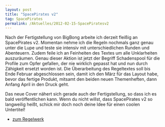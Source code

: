 ```yaml
---
layout: post
title: "SpacePirates v2"
tag: SpacePirates
permalink: /Aktuelles/2012-02-15-SpacePiratesv2
---
```


Nach der Fertigstellung von BigBong arbeite ich derzeit fleißig an SpacePirates v2. Momentan nehme ich die Regeln nochmals ganz genau unter die Lupe und teste sie intensiv mit unterschiedlichen Runden und Abenteuern. Zudem feile ich an Feinheiten des Textes um alle Unklarheiten auszuräumen. Genau dieser Aktion ist jetzt der Begriff Schadenspool für die Profile zum Opfer gefallen, der nie wirklich gepasst hat und nun durch Zähigkeit ersetzt worden ist. Die Überarbeitung des Regeltextes soll bis Ende Februar abgeschlossen sein, damit ich den März für das Layout habe, bevor das fertige Produkt, mitsamt den beiden neuen Themenheften, dann Anfang April in den Druck geht.

Das neue Cover nähert sich gerade auch der Fertigstellung, so dass ich es bald veröffentlichen kann. Wenn du nicht willst, dass SpacePirates v2 so langweilig heißt, schick mir doch noch deine Idee für einen coolen Untertitel!

- [zum Regelwerk](https://spacepirates.jcgames.de/Spielregeln/)
